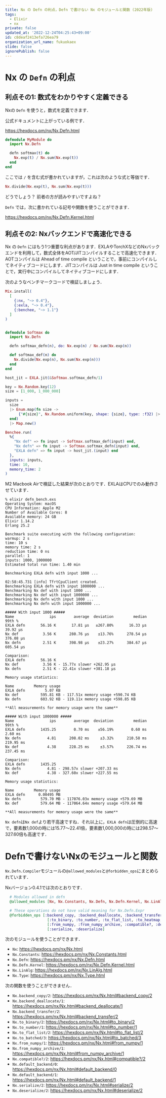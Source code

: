 ```yaml
---
title: Nx の Defn の利点，Defn で書けない Nx のモジュールと関数 (2022年版)
tags:
  - Elixir
  - nx
private: false
updated_at: '2022-12-24T04:25:43+09:00'
id: c8deaf2413efa726ea79
organization_url_name: fukuokaex
slide: false
ignorePublish: false
---
```

# Nx の `Defn` の利点

## 利点その1: 数式をわかりやすく定義できる

Nxの `Defn` を使うと，数式を定義できます．

公式ドキュメントに上がっている例です．

https://hexdocs.pm/nx/Nx.Defn.html

```elixir
defmodule MyModule do
  import Nx.Defn

  defn softmax(t) do
    Nx.exp(t) / Nx.sum(Nx.exp(t))
  end
end
```

ここでは `/` を含む式が書かれていますが，これは次のような式と等価です．

```elixir
Nx.divide(Nx.exp(t), Nx.sum(Nx.exp(t)))
```

どうでしょう？ 前者の方が読みやすいですよね？

`Defn` では，次に書かれている記号や関数を使うことができます．

https://hexdocs.pm/nx/Nx.Defn.Kernel.html


## 利点その2: Nxバックエンドで高速化できる 

Nx の `Defn` にはもう1つ重要な利点があります．EXLAやTorchXなどのNxバックエンドを利用して，数式全体をAOT/JITコンパイルすることで高速化できます．AOTコンパイルは Ahead of time compile ということで，事前にコンパイルしてネイティブコードにします．JITコンパイルは Just in time compile ということで，実行中にコンパイルしてネイティブコードにします．

次のようなベンチマークコードで検証しましょう．

```elixir
Mix.install(
  [
    {:nx, "~> 0.4"},
    {:exla, "~> 0.4"},
    {:benchee, "~> 1.1"}
  ]
)


defmodule Softmax do
  import Nx.Defn

  defn softmax_defn(n), do: Nx.exp(n) / Nx.sum(Nx.exp(n))

  def softmax_def(n) do
    Nx.divide(Nx.exp(n), Nx.sum(Nx.exp(n)))
  end
end

host_jit = EXLA.jit(&Softmax.softmax_defn/1)

key = Nx.Random.key(12)
size = [1_000, 1_000_000]

inputs =
  size
  |> Enum.map(fn size ->
      {"#{size}", Nx.Random.uniform(key, shape: {size}, type: :f32) |> elem(0)}
  end)
  |> Map.new()

Benchee.run(
  %{
    "Nx def" => fn input -> Softmax.softmax_def(input) end,
    "Nx defn" => fn input -> Softmax.softmax_defn(input) end,
    "EXLA defn" => fn input -> host_jit.(input) end
  },
  inputs: inputs,
  time: 10,
  memory_time: 2
)
```

M2 Macbook Airで検証した結果が次のとおりです．EXLAはCPUでのみ動作させています．

```
% elixir defn_bench.exs
Operating System: macOS
CPU Information: Apple M2
Number of Available Cores: 8
Available memory: 24 GB
Elixir 1.14.2
Erlang 25.2

Benchmark suite executing with the following configuration:
warmup: 2 s
time: 10 s
memory time: 2 s
reduction time: 0 ns
parallel: 1
inputs: 1000, 1000000
Estimated total run time: 1.40 min

Benchmarking EXLA defn with input 1000 ...

02:58:45.731 [info] TfrtCpuClient created.
Benchmarking EXLA defn with input 1000000 ...
Benchmarking Nx def with input 1000 ...
Benchmarking Nx def with input 1000000 ...
Benchmarking Nx defn with input 1000 ...
Benchmarking Nx defn with input 1000000 ...

##### With input 1000 #####
Name                ips        average  deviation         median         99th %
EXLA defn       56.16 K       17.81 μs   ±267.80%       16.33 μs       39.92 μs
Nx def           3.56 K      280.76 μs    ±13.76%      278.54 μs      376.08 μs
Nx defn          2.51 K      398.98 μs    ±23.27%      384.67 μs      605.54 μs

Comparison: 
EXLA defn       56.16 K
Nx def           3.56 K - 15.77x slower +262.95 μs
Nx defn          2.51 K - 22.41x slower +381.18 μs

Memory usage statistics:

Name         Memory usage
EXLA defn         5.07 KB
Nx def          595.81 KB - 117.51x memory usage +590.74 KB
Nx defn         603.92 KB - 119.11x memory usage +598.85 KB

**All measurements for memory usage were the same**

##### With input 1000000 #####
Name                ips        average  deviation         median         99th %
EXLA defn       1435.25        0.70 ms    ±56.19%        0.60 ms        2.60 ms
Nx defn            4.81      208.02 ms     ±3.32%      210.58 ms      219.95 ms
Nx def             4.38      228.25 ms     ±3.57%      226.74 ms      237.45 ms

Comparison: 
EXLA defn       1435.25
Nx defn            4.81 - 298.57x slower +207.33 ms
Nx def             4.38 - 327.60x slower +227.55 ms

Memory usage statistics:

Name         Memory usage
EXLA defn      0.00495 MB
Nx defn         579.70 MB - 117076.03x memory usage +579.69 MB
Nx def          579.64 MB - 117064.64x memory usage +579.64 MB

**All measurements for memory usage were the same**
```

`Nx defn`は`Nx def`より若干高速ですね．それ以上に，`EXLA defn`は圧倒的に高速で，要素数1,000の時には15.77〜22.41倍，要素数1,000,000の時には298.57〜327.60倍も高速です．

# Defnで書けないNxのモジュールと関数

`Nx.Defn.Compiler`モジュールの`@allowed_modules`と`@forbidden_ops`にまとめられています．

Nxバージョン0.4.1では次のとおりです．

```elixir
  # Modules allowed in defn
  @allowed_modules [Nx, Nx.Constants, Nx.Defn, Nx.Defn.Kernel, Nx.LinAlg, Nx.Type]

  # These operations do not have valid meaning for Nx.Defn.Expr
  @forbidden_ops [:backend_copy, :backend_deallocate, :backend_transfer] ++
                   [:to_binary, :to_number, :to_flat_list, :to_heatmap, :to_batched] ++
                   [:from_numpy, :from_numpy_archive, :compatible?, :default_backend] ++
                   [:serialize, :deserialize]
```

次のモジュールを使うことができます．

* `Nx`: https://hexdocs.pm/nx/Nx.html
* `Nx.Constants`: https://hexdocs.pm/nx/Nx.Constants.html
* `Nx.Defn`: https://hexdocs.pm/nx/Nx.Defn.html
* `Nx.Defn.Kernel`: https://hexdocs.pm/nx/Nx.Defn.Kernel.html
* `Nx.LinAlg`: https://hexdocs.pm/nx/Nx.LinAlg.html
* `Nx.Type`: https://hexdocs.pm/nx/Nx.Type.html

次の関数を使うことができません．

* `Nx.backend_copy/2`: https://hexdocs.pm/nx/Nx.html#backend_copy/2
* `Nx.backend_deallocate/1`: https://hexdocs.pm/nx/Nx.html#backend_deallocate/1
* `Nx.backend_transfer/2`: https://hexdocs.pm/nx/Nx.html#backend_transfer/2
* `Nx.to_binary/2`: https://hexdocs.pm/nx/Nx.html#to_binary/2
* `Nx.to_number/1`: https://hexdocs.pm/nx/Nx.html#to_number/1
* `Nx.to_flat_list/2`: https://hexdocs.pm/nx/Nx.html#to_flat_list/2
* `Nx.to_batched/3`: https://hexdocs.pm/nx/Nx.html#to_batched/3
* `Nx.from_numpy/1`: https://hexdocs.pm/nx/Nx.html#from_numpy/1
* `Nx.from_numpy_archive/1`: https://hexdocs.pm/nx/Nx.html#from_numpy_archive/1
* `Nx.compatible?/2`: https://hexdocs.pm/nx/Nx.html#compatible?/2
* `Nx.default_backend/0`: https://hexdocs.pm/nx/Nx.html#default_backend/0
* `Nx.default_backend/1`: https://hexdocs.pm/nx/Nx.html#default_backend/1
* `Nx.serialize/2`: https://hexdocs.pm/nx/Nx.html#serialize/2
* `Nx.deserialize/2`: https://hexdocs.pm/nx/Nx.html#deserialize/2

